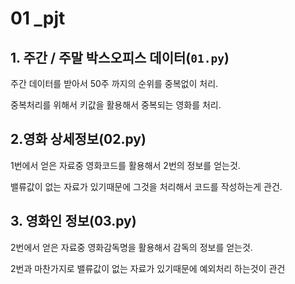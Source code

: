 # 01 _pjt



## 1. 주간 / 주말 박스오피스 데이터(`01.py`)

주간 데이터를 받아서 50주 까지의 순위를 중복없이 처리.

중복처리를 위해서 키값을 활용해서 중복되는 영화를 처리.



##  2.영화 상세정보(02.py)



1번에서 얻은 자료중 영화코드를 활용해서 2번의 정보를 얻는것.

밸류값이 없는 자료가 있기때문에 그것을 처리해서 코드를 작성하는게 관건.



## 3. 영화인 정보(03.py)



2번에서 얻은 자료중 영화감독명을 활용해서 감독의 정보를 얻는것.

2번과 마찬가지로 밸류값이 없는 자료가 있기때문에 예외처리 하는것이 관건

